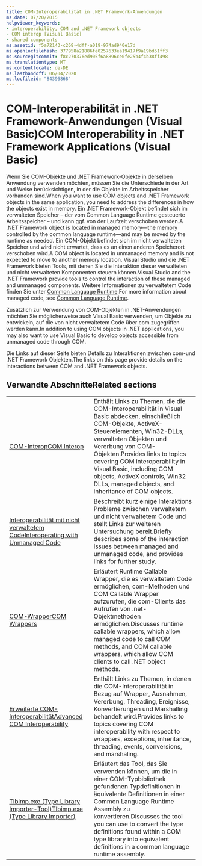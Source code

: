 ```yaml
---
title: COM-Interoperabilität in .NET Framework-Anwendungen
ms.date: 07/20/2015
helpviewer_keywords:
- interoperability, COM and .NET Framework objects
- COM interop [Visual Basic]
- shared components
ms.assetid: f5a72143-c268-4dff-a019-974ad940e17d
ms.openlocfilehash: 377958a21886fe0257633ea19417f9a19bd51ff3
ms.sourcegitcommit: f8c270376ed905f6a8896ce0fe25b4f4b38ff498
ms.translationtype: MT
ms.contentlocale: de-DE
ms.lasthandoff: 06/04/2020
ms.locfileid: "84396868"
---
```

# <a name="com-interoperability-in-net-framework-applications-visual-basic"></a><span data-ttu-id="48eff-102">COM-Interoperabilität in .NET Framework-Anwendungen (Visual Basic)</span><span class="sxs-lookup"><span data-stu-id="48eff-102">COM Interoperability in .NET Framework Applications (Visual Basic)</span></span>

<span data-ttu-id="48eff-103">Wenn Sie COM-Objekte und .NET Framework-Objekte in derselben Anwendung verwenden möchten, müssen Sie die Unterschiede in der Art und Weise berücksichtigen, in der die Objekte im Arbeitsspeicher vorhanden sind.</span><span class="sxs-lookup"><span data-stu-id="48eff-103">When you want to use COM objects and .NET Framework objects in the same application, you need to address the differences in how the objects exist in memory.</span></span> <span data-ttu-id="48eff-104">Ein .NET Framework-Objekt befindet sich im verwalteten Speicher – der vom Common Language Runtime gesteuerte Arbeitsspeicher – und kann ggf. von der Laufzeit verschoben werden.</span><span class="sxs-lookup"><span data-stu-id="48eff-104">A .NET Framework object is located in managed memory—the memory controlled by the common language runtime—and may be moved by the runtime as needed.</span></span> <span data-ttu-id="48eff-105">Ein COM-Objekt befindet sich im nicht verwalteten Speicher und wird nicht erwartet, dass es an einen anderen Speicherort verschoben wird.</span><span class="sxs-lookup"><span data-stu-id="48eff-105">A COM object is located in unmanaged memory and is not expected to move to another memory location.</span></span> <span data-ttu-id="48eff-106">Visual Studio und die .NET Framework bieten Tools, mit denen Sie die Interaktion dieser verwalteten und nicht verwalteten Komponenten steuern können.</span><span class="sxs-lookup"><span data-stu-id="48eff-106">Visual Studio and the .NET Framework provide tools to control the interaction of these managed and unmanaged components.</span></span> <span data-ttu-id="48eff-107">Weitere Informationen zu verwaltetem Code finden Sie unter [Common Language Runtime](../../../standard/clr.md).</span><span class="sxs-lookup"><span data-stu-id="48eff-107">For more information about managed code, see [Common Language Runtime](../../../standard/clr.md).</span></span>

<span data-ttu-id="48eff-108">Zusätzlich zur Verwendung von COM-Objekten in .NET-Anwendungen möchten Sie möglicherweise auch Visual Basic verwenden, um Objekte zu entwickeln, auf die von nicht verwaltetem Code über com zugegriffen werden kann.</span><span class="sxs-lookup"><span data-stu-id="48eff-108">In addition to using COM objects in .NET applications, you may also want to use Visual Basic to develop objects accessible from unmanaged code through COM.</span></span>

<span data-ttu-id="48eff-109">Die Links auf dieser Seite bieten Details zu Interaktionen zwischen com-und .NET Framework Objekten.</span><span class="sxs-lookup"><span data-stu-id="48eff-109">The links on this page provide details on the interactions between COM and .NET Framework objects.</span></span>

## <a name="related-sections"></a><span data-ttu-id="48eff-110">Verwandte Abschnitte</span><span class="sxs-lookup"><span data-stu-id="48eff-110">Related sections</span></span>

| | |
|---------|---------|
| [<span data-ttu-id="48eff-111">COM-Interop</span><span class="sxs-lookup"><span data-stu-id="48eff-111">COM Interop</span></span>](index.md) | <span data-ttu-id="48eff-112">Enthält Links zu Themen, die die COM-Interoperabilität in Visual Basic abdecken, einschließlich COM-Objekte, ActiveX-Steuerelementen, Win32-DLLs, verwalteten Objekten und Vererbung von COM-Objekten.</span><span class="sxs-lookup"><span data-stu-id="48eff-112">Provides links to topics covering COM interoperability in Visual Basic, including COM objects, ActiveX controls, Win32 DLLs, managed objects, and inheritance of COM objects.</span></span> |
| [<span data-ttu-id="48eff-113">Interoperabilität mit nicht verwaltetem Code</span><span class="sxs-lookup"><span data-stu-id="48eff-113">Interoperating with Unmanaged Code</span></span>](../../../framework/interop/index.md) | <span data-ttu-id="48eff-114">Beschreibt kurz einige Interaktions Probleme zwischen verwaltetem und nicht verwaltetem Code und stellt Links zur weiteren Untersuchung bereit.</span><span class="sxs-lookup"><span data-stu-id="48eff-114">Briefly describes some of the interaction issues between managed and unmanaged code, and provides links for further study.</span></span> |
| [<span data-ttu-id="48eff-115">COM-Wrapper</span><span class="sxs-lookup"><span data-stu-id="48eff-115">COM Wrappers</span></span>](../../../standard/native-interop/com-wrappers.md) | <span data-ttu-id="48eff-116">Erläutert Runtime Callable Wrapper, die es verwaltetem Code ermöglichen, com-Methoden und COM Callable Wrapper aufzurufen, die com-Clients das Aufrufen von .net-Objektmethoden ermöglichen.</span><span class="sxs-lookup"><span data-stu-id="48eff-116">Discusses runtime callable wrappers, which allow managed code to call COM methods, and COM callable wrappers, which allow COM clients to call .NET object methods.</span></span> |
| [<span data-ttu-id="48eff-117">Erweiterte COM-Interoperabilität</span><span class="sxs-lookup"><span data-stu-id="48eff-117">Advanced COM Interoperability</span></span>](../../../framework/interop/index.md) | <span data-ttu-id="48eff-118">Enthält Links zu Themen, in denen die COM-Interoperabilität in Bezug auf Wrapper, Ausnahmen, Vererbung, Threading, Ereignisse, Konvertierungen und Marshalling behandelt wird.</span><span class="sxs-lookup"><span data-stu-id="48eff-118">Provides links to topics covering COM interoperability with respect to wrappers, exceptions, inheritance, threading, events, conversions, and marshaling.</span></span> |
| [<span data-ttu-id="48eff-119">Tlbimp.exe (Type Library Importer-Tool)</span><span class="sxs-lookup"><span data-stu-id="48eff-119">Tlbimp.exe (Type Library Importer)</span></span>](../../../framework/tools/tlbimp-exe-type-library-importer.md) | <span data-ttu-id="48eff-120">Erläutert das Tool, das Sie verwenden können, um die in einer COM-Typbibliothek gefundenen Typdefinitionen in äquivalente Definitionen in einer Common Language Runtime Assembly zu konvertieren.</span><span class="sxs-lookup"><span data-stu-id="48eff-120">Discusses the tool you can use to convert the type definitions found within a COM type library into equivalent definitions in a common language runtime assembly.</span></span> |
